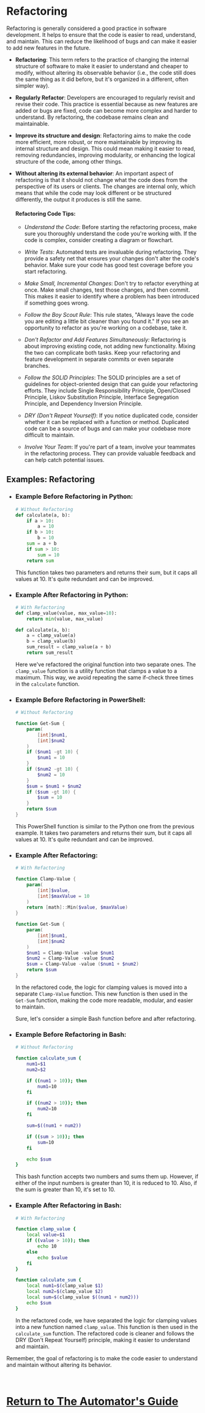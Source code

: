 # Refactoring

Refactoring is generally considered a good practice in software development. It helps to ensure that the code is easier to read, understand, and maintain. This can reduce the likelihood of bugs and can make it easier to add new features in the future.

- **Refactoring**: This term refers to the practice of changing the internal structure of software to make it easier to understand and cheaper to modify, without altering its observable behavior (i.e., the code still does the same thing as it did before, but it's organized in a different, often simpler way).

- **Regularly Refactor**: Developers are encouraged to regularly revisit and revise their code. This practice is essential because as new features are added or bugs are fixed, code can become more complex and harder to understand. By refactoring, the codebase remains clean and maintainable.

- **Improve its structure and design**: Refactoring aims to make the code more efficient, more robust, or more maintainable by improving its internal structure and design. This could mean making it easier to read, removing redundancies, improving modularity, or enhancing the logical structure of the code, among other things.

 - **Without altering its external behavior**: An important aspect of refactoring is that it should not change what the code does from the perspective of its users or clients. The changes are internal only, which means that while the code may look different or be structured differently, the output it produces is still the same.

    #### **Refactoring Code Tips**:
    - *Understand the Code*: Before starting the refactoring process, make sure you thoroughly understand the code you're working with. If the code is complex, consider creating a diagram or flowchart.

    - *Write Tests*: Automated tests are invaluable during refactoring. They provide a safety net that ensures your changes don't alter the code's behavior. Make sure your code has good test coverage before you start refactoring.

    - *Make Small, Incremental Changes*: Don't try to refactor everything at once. Make small changes, test those changes, and then commit. This makes it easier to identify where a problem has been introduced if something goes wrong.

    - *Follow the Boy Scout Rule*: This rule states, "Always leave the code you are editing a little bit cleaner than you found it." If you see an opportunity to refactor as you're working on a codebase, take it.

    - *Don't Refactor and Add Features Simultaneously:* Refactoring is about improving existing code, not adding new functionality. Mixing the two can complicate both tasks. Keep your refactoring and feature development in separate commits or even separate branches.

    - *Follow the SOLID Principles*: The SOLID principles are a set of guidelines for object-oriented design that can guide your refactoring efforts. They include Single Responsibility Principle, Open/Closed Principle, Liskov Substitution Principle, Interface Segregation Principle, and Dependency Inversion Principle.

    - *DRY (Don't Repeat Yourself)*: If you notice duplicated code, consider whether it can be replaced with a function or method. Duplicated code can be a source of bugs and can make your codebase more difficult to maintain.

    - *Involve Your Team*: If you're part of a team, involve your teammates in the refactoring process. They can provide valuable feedback and can help catch potential issues.

## Examples: Refactoring

- ### **Example Before Refactoring in Python**:

    ```python
    # Without Refactoring
    def calculate(a, b):
        if a > 10:
            a = 10
        if b > 10:
            b = 10
        sum = a + b
        if sum > 10:
            sum = 10
        return sum
    ```

    This function takes two parameters and returns their sum, but it caps all values at 10. It's quite redundant and can be improved.

- ### **Example After Refactoring in Python**:

    ```python
    # With Refactoring
    def clamp_value(value, max_value=10):
        return min(value, max_value)

    def calculate(a, b):
        a = clamp_value(a)
        b = clamp_value(b)
        sum_result = clamp_value(a + b)
        return sum_result
    ```

    Here we've refactored the original function into two separate ones. The `clamp_value` function is a utility function that clamps a value to a maximum. This way, we avoid repeating the same if-check three times in the `calculate` function. 

- ### **Example Before Refactoring in PowerShell**:

    ```PowerShell
    # Without Refactoring

    function Get-Sum {
        param(
            [int]$num1,
            [int]$num2
        )
        if ($num1 -gt 10) {
            $num1 = 10
        }
        if ($num2 -gt 10) {
            $num2 = 10
        }
        $sum = $num1 + $num2
        if ($sum -gt 10) {
            $sum = 10
        }
        return $sum
    }
    ```

    This PowerShell function is similar to the Python one from the previous example. It takes two parameters and returns their sum, but it caps all values at 10. It's quite redundant and can be improved.

- ### **Example After Refactoring:**

    ```PowerShell
    # With Refactoring

    function Clamp-Value {
        param(
            [int]$value,
            [int]$maxValue = 10
        )
        return [math]::Min($value, $maxValue)
    }

    function Get-Sum {
        param(
            [int]$num1,
            [int]$num2
        )
        $num1 = Clamp-Value -value $num1
        $num2 = Clamp-Value -value $num2
        $sum = Clamp-Value -value ($num1 + $num2)
        return $sum
    }
    ```

    In the refactored code, the logic for clamping values is moved into a separate `Clamp-Value` function. This new function is then used in the `Get-Sum` function, making the code more readable, modular, and easier to maintain.

    Sure, let's consider a simple Bash function before and after refactoring.

- ### **Example Before Refactoring in Bash**:

    ```bash
    # Without Refactoring

    function calculate_sum {
        num1=$1
        num2=$2

        if ((num1 > 10)); then
            num1=10
        fi

        if ((num2 > 10)); then
            num2=10
        fi

        sum=$((num1 + num2))

        if ((sum > 10)); then
            sum=10
        fi

        echo $sum
    }
    ```

    This bash function accepts two numbers and sums them up. However, if either of the input numbers is greater than 10, it is reduced to 10. Also, if the sum is greater than 10, it's set to 10.

- ### **Example After Refactoring in Bash**:

    ```bash
    # With Refactoring

    function clamp_value {
        local value=$1
        if ((value > 10)); then
            echo 10
        else
            echo $value
        fi
    }

    function calculate_sum {
        local num1=$(clamp_value $1)
        local num2=$(clamp_value $2)
        local sum=$(clamp_value $((num1 + num2)))
        echo $sum
    }
    ```

    In the refactored code, we have separated the logic for clamping values into a new function named `clamp_value`. This function is then used in the `calculate_sum` function. The refactored code is cleaner and follows the DRY (Don't Repeat Yourself) principle, making it easier to understand and maintain.

Remember, the goal of refactoring is to make the code easier to understand and maintain without altering its behavior. 

<br>

# [Return to The Automator's Guide](../README.md#the-evolution-of-bugs-often-ignored-but-critical-aspect-of-scripting)
